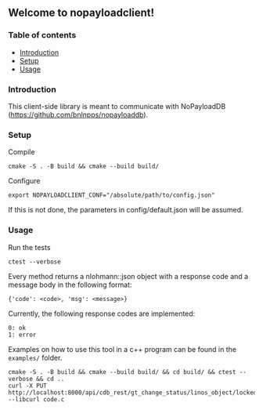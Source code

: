 ## Welcome to nopayloadclient!
### Table of contents
* [Introduction](#introduction)
* [Setup](#setup)
* [Usage](#usage)

### Introduction
This client-side library is meant to communicate with
NoPayloadDB (https://github.com/bnlnpps/nopayloaddb).

### Setup
Compile
```
cmake -S . -B build && cmake --build build/
```
Configure
```
export NOPAYLOADCLIENT_CONF="/absolute/path/to/config.json"
```
If this is not done, the parameters in config/default.json will
be assumed.

### Usage
Run the tests
```
ctest --verbose
```


Every method returns a nlohmann::json object with a response code and a message body in the
following format:
```
{'code': <code>, 'msg': <message>}
```
Currently, the following response codes are implemented:
```
0: ok
1: error
```
Examples on how to use this tool in a c++ program can be found in the ```examples/``` folder.



```
cmake -S . -B build && cmake --build build/ && cd build/ && ctest --verbose && cd ..
curl -X PUT http://localhost:8000/api/cdb_rest/gt_change_status/linos_object/locked --libcurl code.c
```